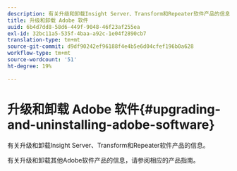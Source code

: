 ```yaml
---
description: 有关升级和卸载Insight Server、Transform和Repeater软件产品的信息。
title: 升级和卸载 Adobe 软件
uuid: 6b4d7dd8-58d6-449f-9048-46f23af255ea
exl-id: 32bc11a5-535f-4baa-a92c-1e04f2890cb7
translation-type: tm+mt
source-git-commit: d9df90242ef96188f4e4b5e6d04cfef196b0a628
workflow-type: tm+mt
source-wordcount: '51'
ht-degree: 19%

---
```


# 升级和卸载 Adobe 软件{#upgrading-and-uninstalling-adobe-software}

有关升级和卸载Insight Server、Transform和Repeater软件产品的信息。

有关升级和卸载其他Adobe软件产品的信息，请参阅相应的产品指南。
